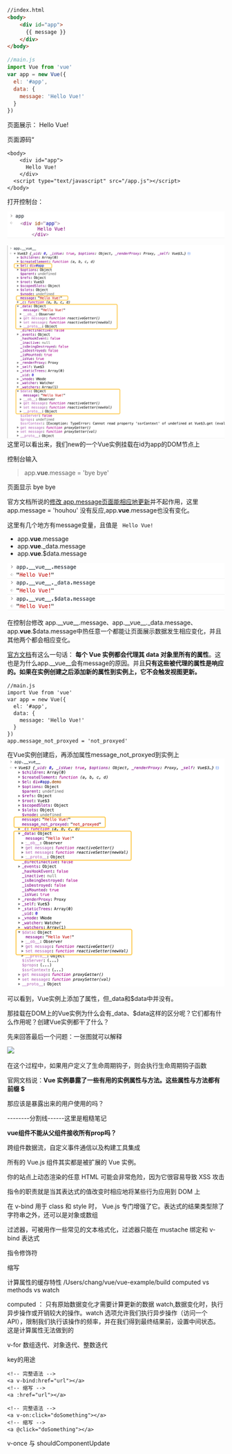 ```html
//index.html
<body>
	<div id="app">
	  {{ message }}
	</div>
</body>
```

```javascript
//main.js
import Vue from 'vue'
var app = new Vue({
  el: '#app',
  data: {
    message: 'Hello Vue!'
  }
})
```

页面展示： Hello Vue!

页面源码“

```
<body>
    <div id="app">
      Hello Vue!
    </div>
  <script type="text/javascript" src="/app.js"></script>
</body>
```

打开控制台：

![](../images/vue/app_node.png)

![](../images/vue/app_vue.png)
这里可以看出来，我们new的一个Vue实例挂载在id为app的DOM节点上

控制台输入
>app.__vue__.message = 'bye bye'

页面显示 bye bye

官方文档所说的[修改 app.message页面能相应地更新](https://cn.vuejs.org/v2/guide/index.html#声明式渲染)并不起作用，这里app.message = 'houhou' 没有反应,app.__vue__.message也没有变化。

这里有几个地方有message变量，且值是 ``` Hello Vue!```

- app.__vue__.message
- app.__vue__._data.message
- app.__vue__.$data.message

![](../images/vue/app_vue_message.png)

在控制台修改 app.\_\_vue\_\_.message、app.\_\_vue\_\_.\_data.message、app.__vue__.$data.message中热任意一个都能让页面展示数据发生相应变化，并且其他两个都会相应变化。

[官方文档](https://cn.vuejs.org/v2/guide/instance.html#属性与方法)有这么一句话： **每个 Vue 实例都会代理其 data 对象里所有的属性**。这也是为什么app.__vue__会有message的原因。并且**只有这些被代理的属性是响应的。如果在实例创建之后添加新的属性到实例上，它不会触发视图更新。**

```
//main.js
import Vue from 'vue'
var app = new Vue({
  el: '#app',
  data: {
    message: 'Hello Vue!'
  }
})
app.message_not_proxyed = 'not_proxyed'
```
在Vue实例创建后，再添加属性message\_not\_proxyed到实例上
![](../images/vue/app_vue_message_not_proxyed.png)

可以看到，Vue实例上添加了属性，但\_data和$data中并没有。

那挂载在DOM上的Vue实例为什么会有\_data、$data这样的区分呢？它们都有什么作用呢？创建Vue实例都干了什么？

先来回答最后一个问题：一张图就可以解释

<img src="https://cn.vuejs.org/images/lifecycle.png" />



在这个过程中，如果用户定义了生命周期钩子，则会执行生命周期钩子函数



官网文档说：**Vue 实例暴露了一些有用的实例属性与方法。这些属性与方法都有前缀 $**

那应该是暴露出来的用户使用的吗？


--------分割线------这里是粗糙笔记

**vue组件不能从父组件接收所有prop吗？**

跨组件数据流，自定义事件通信以及构建工具集成

所有的 Vue.js 组件其实都是被扩展的 Vue 实例。

你的站点上动态渲染的任意 HTML 可能会非常危险，因为它很容易导致 XSS 攻击

指令的职责就是当其表达式的值改变时相应地将某些行为应用到 DOM 上

在 v-bind 用于 class 和 style 时， Vue.js 专门增强了它。表达式的结果类型除了字符串之外，还可以是对象或数组

过滤器，可被用作一些常见的文本格式化，过滤器只能在 mustache 绑定和 v-bind 表达式

指令修饰符

缩写

计算属性的缓存特性
/Users/chang/vue/vue-example/build
computed vs methods vs watch


computed ： 只有原始数据变化才需要计算更新的数据
watch,数据变化时，执行异步操作或开销较大的操作。watch 选项允许我们执行异步操作（访问一个 API），限制我们执行该操作的频率，并在我们得到最终结果前，设置中间状态。这是计算属性无法做到的


v-for  数组迭代、对象迭代、整数迭代


key的用途

```
<!-- 完整语法 -->
<a v-bind:href="url"></a>
<!-- 缩写 -->
<a :href="url"></a>
```

```
<!-- 完整语法 -->
<a v-on:click="doSomething"></a>
<!-- 缩写 -->
<a @click="doSomething"></a>
```

v-once 与 shouldComponentUpdate